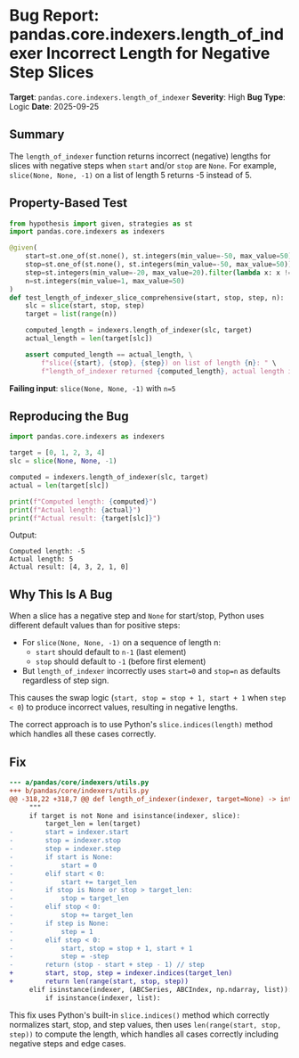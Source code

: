 # Bug Report: pandas.core.indexers.length_of_indexer Incorrect Length for Negative Step Slices

**Target**: `pandas.core.indexers.length_of_indexer`
**Severity**: High
**Bug Type**: Logic
**Date**: 2025-09-25

## Summary

The `length_of_indexer` function returns incorrect (negative) lengths for slices with negative steps when `start` and/or `stop` are `None`. For example, `slice(None, None, -1)` on a list of length 5 returns -5 instead of 5.

## Property-Based Test

```python
from hypothesis import given, strategies as st
import pandas.core.indexers as indexers

@given(
    start=st.one_of(st.none(), st.integers(min_value=-50, max_value=50)),
    stop=st.one_of(st.none(), st.integers(min_value=-50, max_value=50)),
    step=st.integers(min_value=-20, max_value=20).filter(lambda x: x != 0),
    n=st.integers(min_value=1, max_value=50)
)
def test_length_of_indexer_slice_comprehensive(start, stop, step, n):
    slc = slice(start, stop, step)
    target = list(range(n))

    computed_length = indexers.length_of_indexer(slc, target)
    actual_length = len(target[slc])

    assert computed_length == actual_length, \
        f"slice({start}, {stop}, {step}) on list of length {n}: " \
        f"length_of_indexer returned {computed_length}, actual length is {actual_length}"
```

**Failing input**: `slice(None, None, -1)` with `n=5`

## Reproducing the Bug

```python
import pandas.core.indexers as indexers

target = [0, 1, 2, 3, 4]
slc = slice(None, None, -1)

computed = indexers.length_of_indexer(slc, target)
actual = len(target[slc])

print(f"Computed length: {computed}")
print(f"Actual length: {actual}")
print(f"Actual result: {target[slc]}")
```

Output:
```
Computed length: -5
Actual length: 5
Actual result: [4, 3, 2, 1, 0]
```

## Why This Is A Bug

When a slice has a negative step and `None` for start/stop, Python uses different default values than for positive steps:
- For `slice(None, None, -1)` on a sequence of length n:
  - `start` should default to `n-1` (last element)
  - `stop` should default to `-1` (before first element)
- But `length_of_indexer` incorrectly uses `start=0` and `stop=n` as defaults regardless of step sign.

This causes the swap logic (`start, stop = stop + 1, start + 1` when `step < 0`) to produce incorrect values, resulting in negative lengths.

The correct approach is to use Python's `slice.indices(length)` method which handles all these cases correctly.

## Fix

```diff
--- a/pandas/core/indexers/utils.py
+++ b/pandas/core/indexers/utils.py
@@ -318,22 +318,7 @@ def length_of_indexer(indexer, target=None) -> int:
     """
     if target is not None and isinstance(indexer, slice):
         target_len = len(target)
-        start = indexer.start
-        stop = indexer.stop
-        step = indexer.step
-        if start is None:
-            start = 0
-        elif start < 0:
-            start += target_len
-        if stop is None or stop > target_len:
-            stop = target_len
-        elif stop < 0:
-            stop += target_len
-        if step is None:
-            step = 1
-        elif step < 0:
-            start, stop = stop + 1, start + 1
-            step = -step
-        return (stop - start + step - 1) // step
+        start, stop, step = indexer.indices(target_len)
+        return len(range(start, stop, step))
     elif isinstance(indexer, (ABCSeries, ABCIndex, np.ndarray, list)):
         if isinstance(indexer, list):
```

This fix uses Python's built-in `slice.indices()` method which correctly normalizes start, stop, and step values, then uses `len(range(start, stop, step))` to compute the length, which handles all cases correctly including negative steps and edge cases.